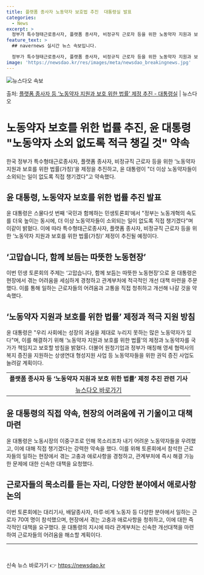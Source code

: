 ```yaml
---
title: 플랫폼 종사자 노동약자 보호법 추진  대통령실 발표
categories:
  - News
excerpt: >
  정부가 특수형태근로종사자, 플랫폼 종사자, 비정규직 근로자 등을 위한 노동약자 지원과 보호를 위한 법률(가칭…
feature_text: >
  ## navernews 실시간 뉴스 속보입니다.

  정부가 특수형태근로종사자, 플랫폼 종사자, 비정규직 근로자 등을 위한 노동약자 지원과 보호를 위한 법률(가칭…
image: 'https://newsdao.kr/res/images/meta/newsdao_breakingnews.jpg'
---
```


![뉴스다오 속보](https://newsdao.kr/res/images/meta/newsdao_breakingnews.jpg)

<p>출처: <a href="https://newsdao.kr/3812" rel="dofollow">플랫폼 종사자 등 ‘노동약자 지원과 보호 위한 법률’ 제정 추진 - 대통령실</a> | 뉴스다오</p>

<h1>노동약자 보호를 위한 법률 추진, 윤 대통령 "노동약자 소외 없도록 적극 챙길 것" 약속</h1>
<p data-ke-size="size16">한국 정부가 특수형태근로종사자, 플랫폼 종사자, 비정규직 근로자 등을 위한 ‘노동약자 지원과 보호를 위한 법률(가칭)’을 제정을 추진하고, 윤 대통령이 "더 이상 노동약자들이 소외되는 일이 없도록 직접 챙기겠다"고 약속했다.</p>

<h2 data-ke-size="size21">윤 대통령, 노동약자 보호를 위한 법률 추진 발표</h2>
<p data-ke-size="size16">윤 대통령은 스물다섯 번째 ‘국민과 함께하는 민생토론회’에서 "정부는 노동개혁의 속도를 더욱 높이는 동시에, 더 이상 노동약자들이 소외되는 일이 없도록 직접 챙기겠다"며 이같이 밝혔다. 이에 따라 특수형태근로종사자, 플랫폼 종사자, 비정규직 근로자 등을 위한 ‘노동약자 지원과 보호를 위한 법률(가칭)’ 제정이 추진될 예정이다.</p>

<h2 data-ke-size="size21">‘고맙습니다, 함께 보듬는 따뜻한 노동현장’</h2>
<p data-ke-size="size16">이번 민생 토론회의 주제는 ‘고맙습니다, 함께 보듬는 따뜻한 노동현장’으로 윤 대통령은 현장에서 겪는 어려움을 세심하게 경청하고 관계부처에 적극적인 개선 대책 마련을 주문했다. 이를 통해 일하는 근로자들의 어려움과 고통을 직접 청취하고 개선해 나갈 것을 약속했다.</p>

<h2 data-ke-size="size21">‘노동약자 지원과 보호를 위한 법률’ 제정과 적극 지원 방침</h2>
<p data-ke-size="size16">윤 대통령은 "우리 사회에는 성장의 과실을 제대로 누리지 못하는 많은 노동약자가 있다"며, 이를 해결하기 위해 ‘노동약자 지원과 보호를 위한 법률’의 제정과 노동약자를 국가가 책임지고 보호할 방침을 밝혔다. 더불어 원청기업과 정부가 매칭해 영세 협력사의 복지 증진을 지원하는 상생연대 형성지원 사업 등 노동약자들을 위한 권익 증진 사업도 늘려갈 계획이다.</p>

<table>
  <tr>
    <td style="text-align: center; height: 17px;"><b>플랫폼 종사자 등 ‘노동약자 지원과 보호 위한 법률’ 제정 추진 관련 기사</b></td>
  </tr>
  <tr>
    <td style="text-align: center; height: 17px;"><a href="https://newsdao.kr/3812">뉴스다오 바로가기</a></td>
  </tr>
</table>

<h2 data-ke-size="size21">윤 대통령의 직접 약속, 현장의 어려움에 귀 기울이고 대책 마련</h2>
<p data-ke-size="size16">윤 대통령은 노동시장의 이중구조로 인해 목소리조차 내기 어려운 노동약자들을 우려했고, 이에 대해 직접 챙기겠다는 강력한 약속을 했다. 이를 위해 토론회에서 참석한 근로자들의 일하는 현장에서 겪는 고충과 애로사항을 경청하고, 관계부처에 즉시 해결 가능한 문제에 대한 신속한 대책을 요청했다.</p>

<h2 data-ke-size="size21">근로자들의 목소리를 듣는 자리, 다양한 분야에서 애로사항 논의</h2>
<p data-ke-size="size16">이번 토론회에는 대리기사, 배달종사자, 마루·비계 노동자 등 다양한 분야에서 일하는 근로자 70여 명이 참석했으며, 현장에서 겪는 고충과 애로사항을 청취하고, 이에 대한 즉각적인 대책을 요구했다. 윤 대통령의 지시에 따라 관계부처는 신속한 개선대책을 마련하여 근로자들의 어려움을 해소할 계획이다.</p>

<hr>
<p data-ke-size="size16">&nbsp;</p> 

신속 뉴스 바로가기 👉 <a href="https://newsdao.kr" rel="dofollow">https://newsdao.kr</a>


